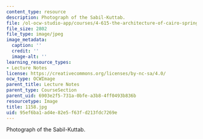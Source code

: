 ```yaml
---
content_type: resource
description: Photograph of the Sabil-Kuttab.
file: /ol-ocw-studio-app/courses/4-615-the-architecture-of-cairo-spring-2002/95ef6ba1ad4e82e5f63fd213fdc7269e_1158.jpg
file_size: 2802
file_type: image/jpeg
image_metadata:
  caption: ''
  credit: ''
  image-alt: ''
learning_resource_types:
- Lecture Notes
license: https://creativecommons.org/licenses/by-nc-sa/4.0/
ocw_type: OCWImage
parent_title: Lecture Notes
parent_type: CourseSection
parent_uid: 6903e2f5-731a-0bfe-a3b8-4ff0493b836b
resourcetype: Image
title: 1158.jpg
uid: 95ef6ba1-ad4e-82e5-f63f-d213fdc7269e
---
```

Photograph of the Sabil-Kuttab.